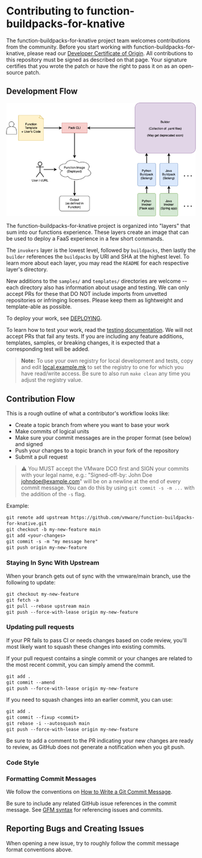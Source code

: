 
# Contributing to function-buildpacks-for-knative

The function-buildpacks-for-knative project team welcomes contributions from the community. Before you start working with function-buildpacks-for-knative, please
read our [Developer Certificate of Origin](https://cla.vmware.com/dco). All contributions to this repository must be
signed as described on that page. Your signature certifies that you wrote the patch or have the right to pass it on
as an open-source patch.

## Development Flow

![System Architecture Diagram](hack/architecture-diagram.png)

The function-buildpacks-for-knative project is organized into "layers" that sum into our functions experience. These layers create an image that can be used to deploy a FaaS experience in a few short commands.

The `invokers` layer is the lowest level, followed by `buildpacks`, then lastly the `builder` references the `buildpacks` by URI and SHA at the highest level. To learn more about each layer, you may read the `README` for each respective layer's directory.

New additions to the `samples/` and `templates/` directories are welcome -- each directory also has information about usage and testing. We can only accept PRs for these that DO NOT include imports from unvetted repositories or infringing licenses. Please keep them as lightweight and template-able as possible.

To deploy your work, see [DEPLOYING](DEPLOYING.md).

To learn how to test your work, read the [testing documentation](/tests/README.md). We will not accept PRs that fail any tests. If you are including any feature additions, templates, samples, or breaking changes, it is expected that a corresponding test will be added.

> **Note:** To use your own registry for local development and tests, copy and edit [local.example.mk](/local.example.mk) to set the registry to one for which you have read/write access.
> Be sure to also run `make clean` any time you adjust the registry value.

## Contribution Flow

This is a rough outline of what a contributor's workflow looks like:

- Create a topic branch from where you want to base your work
- Make commits of logical units
- Make sure your commit messages are in the proper format (see below) and signed
- Push your changes to a topic branch in your fork of the repository
- Submit a pull request

> ⚠️ You MUST accept the VMware DCO first and SIGN your commits with your legal name, e.g.: "Signed-off-by: John Doe <johndoe@example.com>" will be on a newline at the end of every commit message. You can do this by using `git commit -s -m ...` with the addition of the `-s` flag.

Example:

``` shell
git remote add upstream https://github.com/vmware/function-buildpacks-for-knative.git
git checkout -b my-new-feature main
git add <your-changes>
git commit -s -m "my message here"
git push origin my-new-feature
```

### Staying In Sync With Upstream

When your branch gets out of sync with the vmware/main branch, use the following to update:

``` shell
git checkout my-new-feature
git fetch -a
git pull --rebase upstream main
git push --force-with-lease origin my-new-feature
```

### Updating pull requests

If your PR fails to pass CI or needs changes based on code review, you'll most likely want to squash these changes into
existing commits.

If your pull request contains a single commit or your changes are related to the most recent commit, you can simply
amend the commit.

``` shell
git add .
git commit --amend
git push --force-with-lease origin my-new-feature
```

If you need to squash changes into an earlier commit, you can use:

``` shell
git add .
git commit --fixup <commit>
git rebase -i --autosquash main
git push --force-with-lease origin my-new-feature
```

Be sure to add a comment to the PR indicating your new changes are ready to review, as GitHub does not generate a
notification when you git push.

### Code Style

### Formatting Commit Messages

We follow the conventions on [How to Write a Git Commit Message](http://chris.beams.io/posts/git-commit/).

Be sure to include any related GitHub issue references in the commit message.  See
[GFM syntax](https://guides.github.com/features/mastering-markdown/#GitHub-flavored-markdown) for referencing issues
and commits.

## Reporting Bugs and Creating Issues

When opening a new issue, try to roughly follow the commit message format conventions above.
